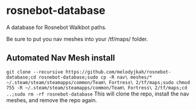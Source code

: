 # rosnebot-database
A database for Rosnebot Walkbot paths.

Be sure to put you nav meshes into your /tf/maps/ folder.

## Automated Nav Mesh install
```git clone --recursive https://github.com/melodyjkah/rosnebot-database;cd rosnebot-database;sudo cp -R nav\ meshes/* ~/.steam/steam/steamapps/common/Team\ Fortress\ 2/tf/maps;sudo chmod 755 -R ~/.steam/steam/steamapps/common/Team\ Fortress\ 2/tf/maps;cd ..;sudo rm -rf rosnebot-database```
This will clone the repo, install the nav meshes, and remove the repo again.
